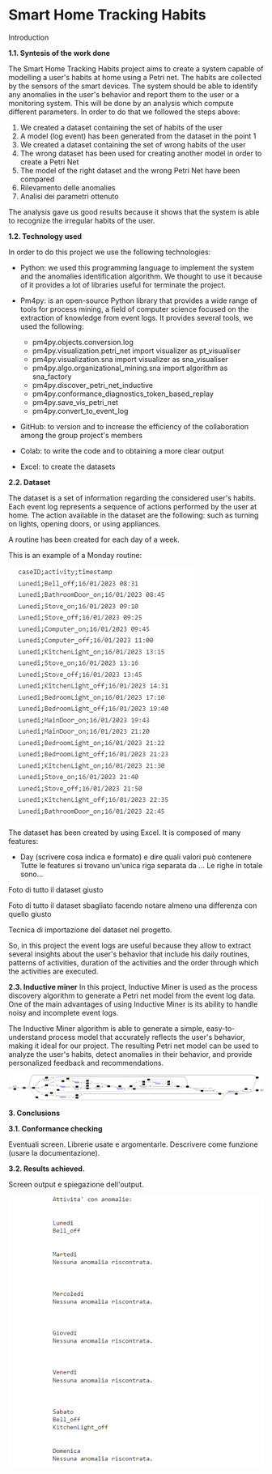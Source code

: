 # Smart Home Tracking Habits


Introduction

**1.1. Syntesis of the work done**

The Smart Home Tracking Habits project aims to create a system capable of modelling a user's habits at home using a Petri net.
The habits are collected by the sensors of the smart devices.
The system should be able to identify any anomalies in the user's behavior and report them to the user or a monitoring system. 
This will be done by an analysis which compute different parameters.
In order to do that we followed the steps above:
1. We created a dataset containing the set of habits of the user
2. A model (log event) has been generated from the dataset in the point 1
3. We created a dataset containing the set of wrong habits of the user
4. The wrong dataset has been used for creating another model in order to create a Petri Net 
5. The model of the right dataset and the wrong Petri Net have been compared
6. Rilevamento delle anomalies
7. Analisi dei parametri ottenuto

The analysis gave us good results because it shows that the system is able to recognize the irregular habits of the user. 

**1.2. Technology used**

In order to do this project we use the following technologies:

* Python: we used this programming language to implement the system and the anomalies identification algorithm. We thought to use it because of it provides
  a lot of libraries useful for terminate the project.
* Pm4py: is an open-source Python library that provides a wide range of tools for process mining, a field of computer science focused on the extraction of knowledge from event logs. It provides several tools, we used the following:
  - pm4py.objects.conversion.log
  - pm4py.visualization.petri_net import visualizer as pt_visualiser
  - pm4py.visualization.sna import visualizer as sna_visualiser
  - pm4py.algo.organizational_mining.sna import algorithm as sna_factory
  - pm4py.discover_petri_net_inductive
  - pm4py.conformance_diagnostics_token_based_replay
  - pm4py.save_vis_petri_net
  - pm4py.convert_to_event_log

* GitHub: to version and to increase the efficiency of the collaboration among the group project's members
* Colab: to write the code and to obtaining a more clear output
* Excel: to create the datasets


**2.2. Dataset**

The dataset is a set of information regarding the considered user's habits.
Each event log represents a sequence of actions performed by the user at home. The action available in the dataset are the following:
such as turning on lights, opening doors, or using appliances. 

A routine has been created for each day of a week. 

This is an example of a Monday routine: 

![alt tag](https://github.com/ELENAZAZA/Formal-method-project/blob/main/dataset.png)

The dataset has been created by using Excel. It is composed of many features:
* Day (scrivere cosa indica e formato) e dire quali valori può contenere
Tutte le features si trovano un'unica riga separata da ...
Le righe in totale sono...

Foto di tutto il dataset giusto

Foto di tutto il dataset sbagliato facendo notare almeno una differenza con quello giusto

Tecnica di importazione del dataset nel progetto.


So, in this project the event logs are useful because they allow to extract several insights about the user's behavior that include his daily routines, patterns of activities, duration of the activities and the order through which the activities are executed.


**2.3. Inductive miner**
In this project, Inductive Miner is used as the process discovery algorithm to generate a Petri net model from the event log data. One of the main advantages of using Inductive Miner is its ability to handle noisy and incomplete event logs.

The Inductive Miner algorithm is able to generate a simple, easy-to-understand process model that accurately reflects the user's behavior, making it ideal for our project. The resulting Petri net model can be used to analyze the user's habits, detect anomalies in their behavior, and provide personalized feedback and recommendations.

![alt tag](https://github.com/ELENAZAZA/Formal-method-project/blob/main/petrinet.png)

**3. Conclusions**

**3.1. Conformance checking**

Eventuali screen. Librerie usate e argomentarle. Descrivere come funzione (usare la documentazione).

**3.2. Results achieved.**

Screen output e spiegazione dell'output.

![alt tag](https://github.com/ELENAZAZA/Formal-method-project/blob/main/Result.png)
